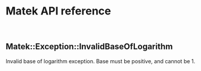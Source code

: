 # Matek API reference

<br/>

## Matek::Exception::InvalidBaseOfLogarithm

Invalid base of logarithm exception. Base must be positive, and cannot be 1.